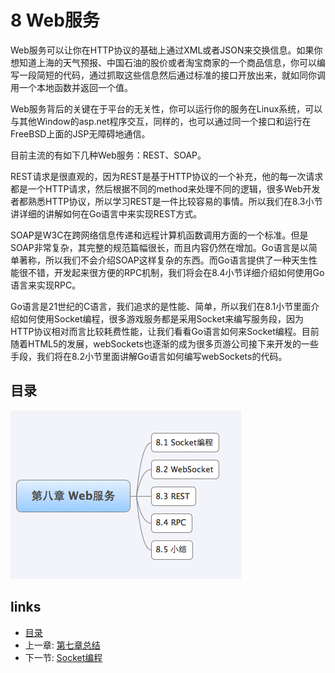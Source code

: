 # 8 Web服务
Web服务可以让你在HTTP协议的基础上通过XML或者JSON来交换信息。如果你想知道上海的天气预报、中国石油的股价或者淘宝商家的一个商品信息，你可以编写一段简短的代码，通过抓取这些信息然后通过标准的接口开放出来，就如同你调用一个本地函数并返回一个值。

Web服务背后的关键在于平台的无关性，你可以运行你的服务在Linux系统，可以与其他Window的asp.net程序交互，同样的，也可以通过同一个接口和运行在FreeBSD上面的JSP无障碍地通信。

目前主流的有如下几种Web服务：REST、SOAP。

REST请求是很直观的，因为REST是基于HTTP协议的一个补充，他的每一次请求都是一个HTTP请求，然后根据不同的method来处理不同的逻辑，很多Web开发者都熟悉HTTP协议，所以学习REST是一件比较容易的事情。所以我们在8.3小节讲详细的讲解如何在Go语言中来实现REST方式。

SOAP是W3C在跨网络信息传递和远程计算机函数调用方面的一个标准。但是SOAP非常复杂，其完整的规范篇幅很长，而且内容仍然在增加。Go语言是以简单著称，所以我们不会介绍SOAP这样复杂的东西。而Go语言提供了一种天生性能很不错，开发起来很方便的RPC机制，我们将会在8.4小节详细介绍如何使用Go语言来实现RPC。

Go语言是21世纪的C语言，我们追求的是性能、简单，所以我们在8.1小节里面介绍如何使用Socket编程，很多游戏服务都是采用Socket来编写服务段，因为HTTP协议相对而言比较耗费性能，让我们看看Go语言如何来Socket编程。目前随着HTML5的发展，webSockets也逐渐的成为很多页游公司接下来开发的一些手段，我们将在8.2小节里面讲解Go语言如何编写webSockets的代码。

## 目录
   ![](images/navi8.png?raw=true)

## links
   * [目录](<preface.md>)
   * 上一章: [第七章总结](<07.5.md>)
   * 下一节: [Socket编程](<08.1.md>)
